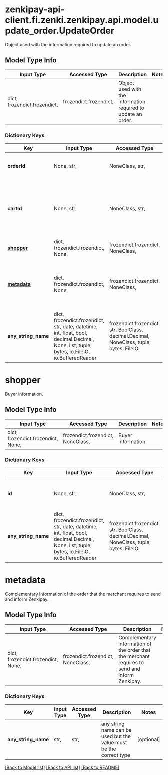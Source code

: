 # zenkipay-api-client.fi.zenki.zenkipay.api.model.update_order.UpdateOrder

Object used with the information required to update an order.

## Model Type Info
Input Type | Accessed Type | Description | Notes
------------ | ------------- | ------------- | -------------
dict, frozendict.frozendict,  | frozendict.frozendict,  | Object used with the information required to update an order. | 

### Dictionary Keys
Key | Input Type | Accessed Type | Description | Notes
------------ | ------------- | ------------- | ------------- | -------------
**orderId** | None, str,  | NoneClass, str,  | Unique order identifier generated by the merchant. | [optional] 
**cartId** | None, str,  | NoneClass, str,  | Unique identifier of the shopping cart that allows identifying the purchase of one or more products or services. | [optional] 
**[shopper](#shopper)** | dict, frozendict.frozendict, None,  | frozendict.frozendict, NoneClass,  | Buyer information. | [optional] 
**[metadata](#metadata)** | dict, frozendict.frozendict, None,  | frozendict.frozendict, NoneClass,  | Complementary information of the order that the merchant requires to send and inform Zenkipay. | [optional] 
**any_string_name** | dict, frozendict.frozendict, str, date, datetime, int, float, bool, decimal.Decimal, None, list, tuple, bytes, io.FileIO, io.BufferedReader | frozendict.frozendict, str, BoolClass, decimal.Decimal, NoneClass, tuple, bytes, FileIO | any string name can be used but the value must be the correct type | [optional]

# shopper

Buyer information.

## Model Type Info
Input Type | Accessed Type | Description | Notes
------------ | ------------- | ------------- | -------------
dict, frozendict.frozendict, None,  | frozendict.frozendict, NoneClass,  | Buyer information. | 

### Dictionary Keys
Key | Input Type | Accessed Type | Description | Notes
------------ | ------------- | ------------- | ------------- | -------------
**id** | None, str,  | NoneClass, str,  | Merchant-generated buyer&#x27;s unique identifier. | 
**any_string_name** | dict, frozendict.frozendict, str, date, datetime, int, float, bool, decimal.Decimal, None, list, tuple, bytes, io.FileIO, io.BufferedReader | frozendict.frozendict, str, BoolClass, decimal.Decimal, NoneClass, tuple, bytes, FileIO | any string name can be used but the value must be the correct type | [optional]

# metadata

Complementary information of the order that the merchant requires to send and inform Zenkipay.

## Model Type Info
Input Type | Accessed Type | Description | Notes
------------ | ------------- | ------------- | -------------
dict, frozendict.frozendict, None,  | frozendict.frozendict, NoneClass,  | Complementary information of the order that the merchant requires to send and inform Zenkipay. | 

### Dictionary Keys
Key | Input Type | Accessed Type | Description | Notes
------------ | ------------- | ------------- | ------------- | -------------
**any_string_name** | str,  | str,  | any string name can be used but the value must be the correct type | [optional] 

[[Back to Model list]](../../README.md#documentation-for-models) [[Back to API list]](../../README.md#documentation-for-api-endpoints) [[Back to README]](../../README.md)

